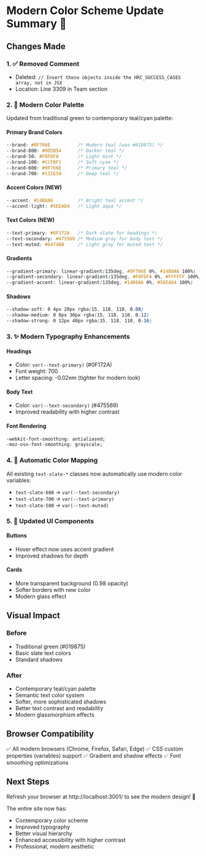 # Modern Color Scheme Update Summary 🎨

## Changes Made

### 1. ✅ Removed Comment
- Deleted: `// Insert these objects inside the HRC_SUCCESS_CASES array, not in JSX`
- Location: Line 3309 in Team section

### 2. 🎨 Modern Color Palette
Updated from traditional green to contemporary teal/cyan palette:

#### Primary Brand Colors
```css
--brand: #0F766E          /* Modern teal (was #019875) */
--brand-800: #0D5B54      /* Darker teal */
--brand-50: #F0FDFA       /* Light mint */
--brand-100: #CCFBF1      /* Soft cyan */
--brand-600: #0F766E      /* Primary teal */
--brand-700: #115E59      /* Deep teal */
```

#### Accent Colors (NEW)
```css
--accent: #14B8A6         /* Bright teal accent */
--accent-light: #5EEAD4   /* Light aqua */
```

#### Text Colors (NEW)
```css
--text-primary: #0F172A   /* Dark slate for headings */
--text-secondary: #475569 /* Medium gray for body text */
--text-muted: #64748B     /* Light gray for muted text */
```

#### Gradients
```css
--gradient-primary: linear-gradient(135deg, #0F766E 0%, #14B8A6 100%)
--gradient-secondary: linear-gradient(135deg, #F0FDFA 0%, #FFFFFF 100%)
--gradient-accent: linear-gradient(135deg, #14B8A6 0%, #5EEAD4 100%)
```

#### Shadows
```css
--shadow-soft: 0 4px 20px rgba(15, 118, 110, 0.08)
--shadow-medium: 0 8px 30px rgba(15, 118, 110, 0.12)
--shadow-strong: 0 12px 40px rgba(15, 118, 110, 0.16)
```

### 3. ✨ Modern Typography Enhancements

#### Headings
- Color: `var(--text-primary)` (#0F172A)
- Font weight: 700
- Letter spacing: -0.02em (tighter for modern look)

#### Body Text
- Color: `var(--text-secondary)` (#475569)
- Improved readability with higher contrast

#### Font Rendering
```css
-webkit-font-smoothing: antialiased;
-moz-osx-font-smoothing: grayscale;
```

### 4. 🎯 Automatic Color Mapping
All existing `text-slate-*` classes now automatically use modern color variables:
- `text-slate-600` → `var(--text-secondary)`
- `text-slate-700` → `var(--text-primary)`
- `text-slate-500` → `var(--text-muted)`

### 5. 🔄 Updated UI Components

#### Buttons
- Hover effect now uses accent gradient
- Improved shadows for depth

#### Cards
- More transparent background (0.98 opacity)
- Softer borders with new color
- Modern glass effect

## Visual Impact

### Before
- Traditional green (#019875)
- Basic slate text colors
- Standard shadows

### After
- Contemporary teal/cyan palette
- Semantic text color system
- Softer, more sophisticated shadows
- Better text contrast and readability
- Modern glassmorphism effects

## Browser Compatibility
✅ All modern browsers (Chrome, Firefox, Safari, Edge)
✅ CSS custom properties (variables) support
✅ Gradient and shadow effects
✅ Font smoothing optimizations

## Next Steps
Refresh your browser at http://localhost:3001/ to see the modern design! 🚀

The entire site now has:
- Contemporary color scheme
- Improved typography
- Better visual hierarchy
- Enhanced accessibility with higher contrast
- Professional, modern aesthetic
